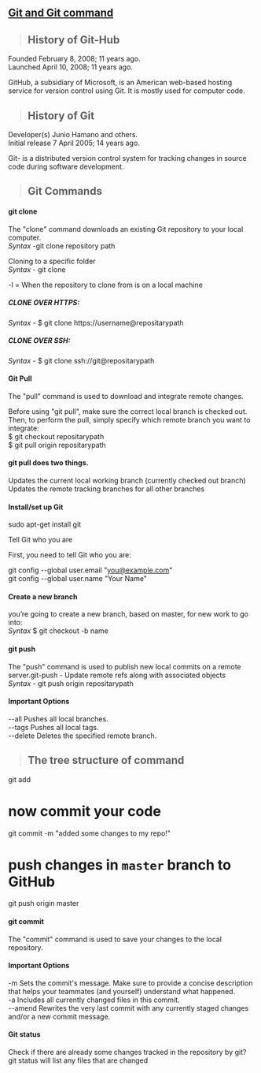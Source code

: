 
## [Git and Git command](https://prayuja-teli.github.io/Blog/git)     

> ## History of Git-Hub

Founded	February 8, 2008; 11 years ago.<br/>
Launched	April 10, 2008; 11 years ago.<br/>

GitHub, a subsidiary of Microsoft, is an American web-based hosting service for version control using Git. It is mostly used for computer code.<br/>


> ## History of Git

Developer(s)	Junio Hamano and others.<br/>
Initial release	7 April 2005; 14 years ago.<br/>

Git- is a distributed version control system for tracking changes in source code during software development.<br/>

> ## Git Commands<br/>

#### git clone<br/>

The "clone" command downloads an existing Git repository to your local computer.<br/>
*Syntax* -git clone repository path<br/>

Cloning to a specific folder<br/>
*Syntax* - git clone <repo> <directory><br/>
  
 -l = When the repository to clone from is on a local machine<br/>

##### CLONE OVER HTTPS:<br/>
*Syntax* - $ git clone https://username@repositarypath<br/>
##### CLONE OVER SSH:<br/>
*Syntax* - $ git clone ssh://git@repositarypath<br/>
 
#### Git Pull<br/>

The "pull" command is used to download and integrate remote changes.<br/>

Before using "git pull", make sure the correct local branch is checked out. Then, to perform the pull, simply specify which remote branch you want to integrate:<br/>
$ git checkout repositarypath<br/>
$ git pull origin repositarypath<br/>

#### git pull does two things.<br/>
Updates the current local working branch (currently checked out branch)<br/>
Updates the remote tracking branches for all other branches<br/>

#### Install/set up Git<br/>

sudo apt-get install git<br/>

Tell Git who you are<br/>

First, you need to tell Git who you are:<br/>

git config --global user.email "you@example.com"<br/>
git config --global user.name "Your Name"<br/>


#### Create a new branch<br/>
you’re going to create a new branch, based on master, for new work to go into:<br/>
*Syntax* $ git checkout -b name<br/>

#### git push<br/>
The "push" command is used to publish new local commits on a remote server.git-push - Update remote refs along with associated objects<br/>
*Syntax* - git push origin repositarypath<br/>

#### Important Options<br/>

--all Pushes all local branches.<br/>
--tags  Pushes all local tags.<br/>
--delete Deletes the specified remote branch.<br/>

> ## The tree structure of command<br/>
git add <filename><br/>
# now commit your code<br/>
git commit -m "added some changes to my repo!"<br/>
# push changes in `master` branch to GitHub<br/>
git push origin master<br/>


#### git commit<br/>
The "commit" command is used to save your changes to the local repository.<br/>

#### Important Options<br/>
-m <message>  Sets the commit's message. Make sure to provide a concise description that helps your teammates (and yourself) understand what happened.<br/>
-a Includes all currently changed files in this commit. <br/>
--amend Rewrites the very last commit with any currently staged changes and/or a new commit message.<br/>
  
  
#### Git status<br/>
Check if there are already some changes tracked in the repository by git? git status will list any files that are changed<br/>












